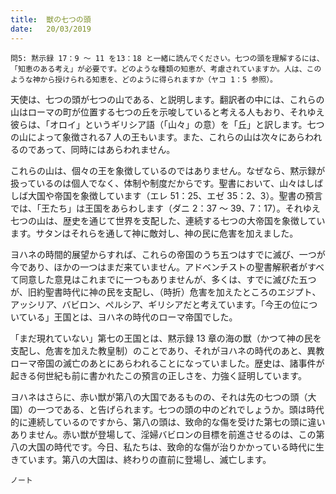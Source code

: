 ```yaml
---
title:  獣の七つの頭
date:   20/03/2019
---
```


`問5: 黙示録 17：9 ～ 11 を13：18 と一緒に読んでください。七つの頭を理解するには、「知恵のある考え」が必要です。どのような種類の知恵が、考慮されていますか。人は、このような神から授けられる知恵を、どのように得られますか（ヤコ 1：5 参照）。`

天使は、七つの頭が七つの山である、と説明します。翻訳者の中には、これらの山はローマの町が位置する七つの丘を示唆していると考える人もおり、それゆえ彼らは、「オロイ」というギリシア語（「山々」の意）を「丘」と訳します。七つの山によって象徴される7 人の王もいます。また、これらの山は次々にあらわれるのであって、同時にはあらわれません。

これらの山は、個々の王を象徴しているのではありません。なぜなら、黙示録が扱っているのは個人でなく、体制や制度だからです。聖書において、山々はしばしば大国や帝国を象徴しています（エレ 51：25、エゼ 35：2、3）。聖書の預言では、「王たち」は王国をあらわします（ダニ 2：37 ～ 39、7：17）。それゆえ七つの山は、歴史を通じて世界を支配した、連続する七つの大帝国を象徴しています。サタンはそれらを通して神に敵対し、神の民に危害を加えました。

ヨハネの時間的展望からすれば、これらの帝国のうち五つはすでに滅び、一つが今であり、ほかの一つはまだ来ていません。アドベンチストの聖書解釈者がすべて同意した意見はこれまでに一つもありませんが、多くは、すでに滅びた五つが、旧約聖書時代に神の民を支配し、（時折）危害を加えたところのエジプト、アッシリア、バビロン、ぺルシア、ギリシアだと考えています。「今王の位についている」王国とは、ヨハネの時代のローマ帝国でした。

「まだ現れていない」第七の王国とは、黙示録 13 章の海の獣（かつて神の民を支配し、危害を加えた教皇制）のことであり、それがヨハネの時代のあと、異教ローマ帝国の滅亡のあとにあらわれることになっていました。歴史は、諸事件が起きる何世紀も前に書かれたこの預言の正しさを、力強く証明しています。

ヨハネはさらに、赤い獣が第八の大国であるものの、それは先の七つの頭（大国）の一つである、と告げられます。七つの頭の中のどれでしょうか。頭は時代的に連続しているのですから、第八の頭は、致命的な傷を受けた第七の頭に違いありません。赤い獣が登場して、淫婦バビロンの目標を前進させるのは、この第八の大国の時代です。今日、私たちは、致命的な傷が治りかかっている時代に生きています。第八の大国は、終わりの直前に登場し、滅亡します。

`ノート`